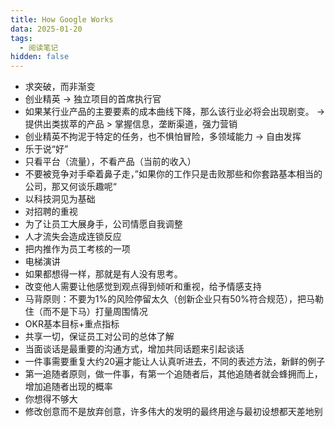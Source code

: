 ```yaml
---
title: How Google Works
data: 2025-01-20
tags:
  - 阅读笔记
hidden: false
---
```


- 求突破，而非渐变
- 创业精英 -> 独立项目的首席执行官
- 如果某行业产品的主要要素的成本曲线下降，那么该行业必将会出现剧变。 ->  提供出类拔萃的产品 > 掌握信息，垄断渠道，强力营销
- 创业精英不拘泥于特定的任务，也不惧怕冒险，多领域能力 -> 自由发挥
- 乐于说“好”
- 只看平台（流量），不看产品（当前的收入）
- 不要被竞争对手牵着鼻子走，”如果你的工作只是击败那些和你套路基本相当的公司，那又何谈乐趣呢“
- 以科技洞见为基础
- 对招聘的重视
- 为了让员工大展身手，公司情愿自我调整
- 人才流失会造成连锁反应
- 把内推作为员工考核的一项
- 电梯演讲
- 如果都想得一样，那就是有人没有思考。
- 改变他人需要让他感觉到观点得到倾听和重视，给予情感支持
- 马背原则：不要为1%的风险停留太久（创新企业只有50%符合规范），把马勒住（而不是下马）打量周围情况
- OKR基本目标+重点指标
- 共享一切，保证员工对公司的总体了解
- 当面谈话是最重要的沟通方式，增加共同话题来引起谈话
- 一件事需要重复大约20遍才能让人认真听进去，不同的表述方法，新鲜的例子
- 第一追随者原则，做一件事，有第一个追随者后，其他追随者就会蜂拥而上，增加追随者出现的概率
- 你想得不够大
- 修改创意而不是放弃创意，许多伟大的发明的最终用途与最初设想都天差地别

